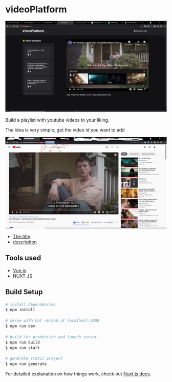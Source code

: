 # videoPlatform

![Screenshot](https://github.com/Edson2001/VideoPlatform/blob/main/static/Captura%20de%20Tela%20(18).png)

Build a playlist with youtube videos to your liking.

The idea is very simple, get the video id you want to add


![Screenshot](https://github.com/Edson2001/VideoPlatform/blob/main/static/Sem%20t%C3%ADtulo.png)

- [The title](#https://collflix.vercel.app/query)
- [description](#https://collflix.vercel.app/find/791373)

## Tools used
- [Vue.js](#https://collflix.vercel.app/query)
- NUXT JS

## Build Setup


```bash
# install dependencies
$ npm install

# serve with hot reload at localhost:3000
$ npm run dev

# build for production and launch server
$ npm run build
$ npm run start

# generate static project
$ npm run generate
```

For detailed explanation on how things work, check out [Nuxt.js docs](https://nuxtjs.org).
